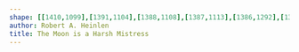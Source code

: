 ```yaml
---
shape: [[1410,1099],[1391,1104],[1388,1108],[1387,1113],[1386,1292],[1388,1338],[1387,1399],[1389,1447],[1387,1502],[1389,1527],[1389,1613],[1391,1635],[1391,1707],[1387,1817],[1387,1971],[1388,1981],[1394,1987],[1401,1989],[1420,1990],[1492,1987],[1497,1985],[1501,1981],[1504,1972],[1502,1957],[1500,1901],[1500,1617],[1497,1387],[1499,1346],[1499,1222],[1497,1119],[1492,1105],[1486,1102],[1423,1099]]
author: Robert A. Heinlen
title: The Moon is a Harsh Mistress
---
```

